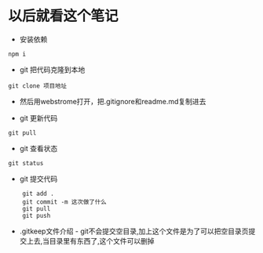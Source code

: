 # 以后就看这个笔记
* 安装依赖
```
npm i
```

* git 把代码克隆到本地
```
git clone 项目地址
```

* 然后用webstrome打开，把.gitignore和readme.md复制进去

* git 更新代码
```
git pull
```

* git 查看状态
```
git status
```
 
* git 提交代码
```
    git add .
    git commit -m 这次做了什么
    git pull
    git push
```


* .gitkeep文件介绍 - git不会提交空目录,加上这个文件是为了可以把空目录页提交上去,当目录里有东西了,这个文件可以删掉
